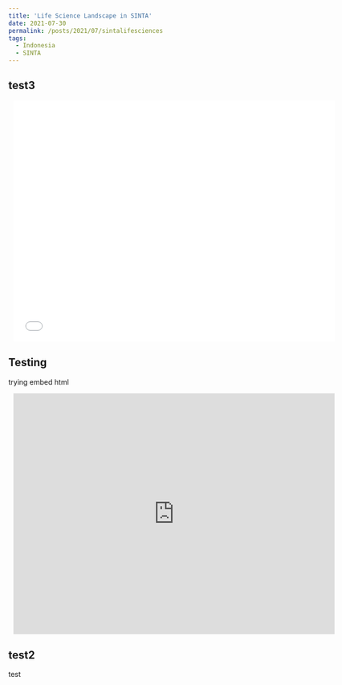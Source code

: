 ```yaml
---
title: 'Life Science Landscape in SINTA'
date: 2021-07-30
permalink: /posts/2021/07/sintalifesciences
tags:
  - Indonesia
  - SINTA
---
```

## test3

<div style="width: 640px; height: 480px; margin: 10px; position: relative;"><iframe allowfullscreen frameborder="0" style="width:640px; height:480px" src="../files/bio_sinta.html"></iframe></div>

## Testing
trying embed html

<div style="width: 640px; height: 480px; margin: 10px; position: relative;"><iframe allowfullscreen frameborder="0" style="width:640px; height:480px" src="https://raw.githubusercontent.com/matinnuhamunada/SINTA_data_mining/master/figures/bio_sinta.html"></iframe></div>


## test2
test